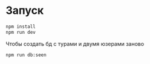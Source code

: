 # Запуск

```bash
npm install
npm run dev
```

Чтобы создать бд с турами и двумя юзерами заново
```bash
npm run db:seen
```
